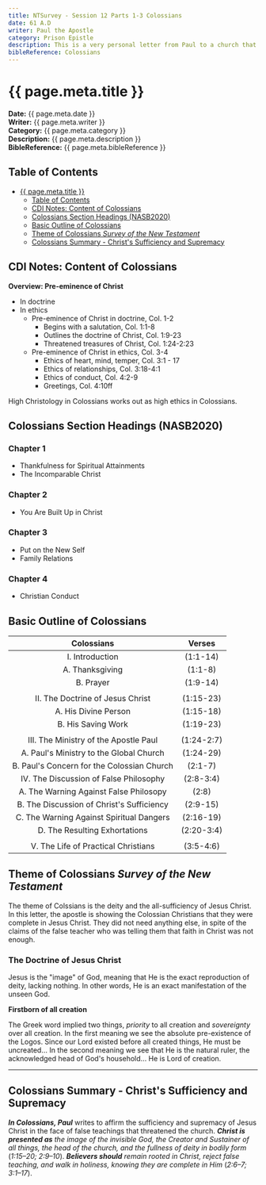 ```yaml
---
title: NTSurvey - Session 12 Parts 1-3 Colossians
date: 61 A.D
writer: Paul the Apostle
category: Prison Epistle
description: This is a very personal letter from Paul to a church that has cared for him.
bibleReference: Colossians
---
```


# {{ page.meta.title }}

**Date:** {{ page.meta.date }}  
**Writer:** {{ page.meta.writer }}  
**Category:** {{ page.meta.category }}  
**Description:** {{ page.meta.description }}  
**BibleReference:** {{ page.meta.bibleReference }}

## Table of Contents

- [{{ page.meta.title }}](#-pagemetatitle-)
  - [Table of Contents](#table-of-contents)
  - [CDI Notes: Content of Colossians](#cdi-notes-content-of-colossians)
  - [Colossians Section Headings (NASB2020)](#colossians-section-headings-nasb2020)
  - [Basic Outline of Colossians](#basic-outline-of-colossians)
  - [Theme of Colossians *Survey of the New Testament*](#theme-of-colossians-survey-of-the-new-testament)
  - [Colossians Summary - Christ's Sufficiency and Supremacy](#colossians-summary---christs-sufficiency-and-supremacy)

## CDI Notes: Content of Colossians

**Overview: Pre-eminence of Christ**  

- In doctrine
- In ethics
  - Pre-eminence of Christ in doctrine, Col. 1-2
    - Begins with a salutation, Col. 1:1-8
    - Outlines the doctrine of Christ, Col. 1:9-23
    - Threatened treasures of Christ, Col. 1:24-2:23
  - Pre-eminence of Christ in ethics, Col. 3-4
    - Ethics of heart, mind, temper, Col. 3:1 - 17
    - Ethics of relationships, Col. 3:18-4:1
    - Ethics of conduct, Col. 4:2-9
    - Greetings, Col. 4:10ff

High Christology in Colossians works out as high ethics in Colossians.

## Colossians Section Headings (NASB2020)

### Chapter 1

- Thankfulness for Spiritual Attainments
- The Incomparable Christ

### Chapter 2

- You Are Built Up in Christ

### Chapter 3

- Put on the New Self
- Family Relations

### Chapter 4

- Christian Conduct

## Basic Outline of Colossians

| Colossians | Verses|
|:----------:|:-----:|
| I. Introduction | (1:1-14) |
| A. Thanksgiving | (1:1-8) |
| B. Prayer | (1:9-14) |
| | |
| II. The Doctrine of Jesus Christ | (1:15-23) |
| A. His Divine Person | (1:15-18) |
| B. His Saving Work | (1:19-23) |
| | |
| III. The Ministry of the Apostle Paul | (1:24-2:7) |
| A. Paul's Ministry to the Global Church | (1:24-29) |
| B. Paul's Concern for the Colossian Church | (2:1-7) |
| IV. The Discussion of False Philosophy | (2:8-3:4) |
| A. The Warning Against False Philosopy | (2:8) |
| B. The Discussion of Christ's Sufficiency | (2:9-15) |
| C. The Warning Against Spiritual Dangers | (2:16-19) |
| D. The Resulting Exhortations | (2:20-3:4) |
| | |
| V. The Life of Practical Christians | (3:5-4:6) |

## Theme of Colossians *Survey of the New Testament*

The theme of Colssians is the deity and the all-sufficiency of Jesus Christ. In this letter, the apostle is showing the Colossian Christians that they were complete in Jesus Christ. They did not need anything else, in spite of the claims of the false teacher who was telling them that faith in Christ was not enough.

### The Doctrine of Jesus Christ

Jesus is the "image" of God, meaning that He is the exact reproduction of deity, lacking nothing. In other words, He is an exact manifestation of the unseen God.

**Firstborn of all creation**

The Greek word implied two things, *priority* to all creation and *sovereignty* over all creation. In the first meaning we see the absolute pre-existence of the Logos. Since our Lord existed before all created things, He must be uncreated... In the second meaning we see that He is the natural ruler, the acknowledged head of God's household... He is Lord of creation.

---

## Colossians Summary - Christ's Sufficiency and Supremacy

***In Colossians, Paul*** writes to affirm the sufficiency and supremacy of Jesus Christ in the face of false teachings that threatened the church.
***Christ is presented as*** *the image of the invisible God, the Creator and Sustainer of all things, the head of the church, and the fullness of deity in bodily form* (*1:15–20; 2:9–10*).
***Believers should*** *remain rooted in Christ, reject false teaching, and walk in holiness, knowing they are complete in Him* (*2:6–7; 3:1–17*).
